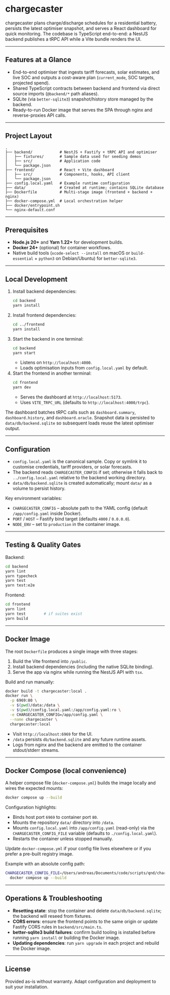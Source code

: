 # chargecaster

chargecaster plans charge/discharge schedules for a residential battery, persists the latest optimiser snapshot, and serves a React dashboard for quick monitoring. The codebase is TypeScript end-to-end: a NestJS backend publishes a tRPC API while a Vite bundle renders the UI.

---

## Features at a Glance
- End-to-end optimiser that ingests tariff forecasts, solar estimates, and live SOC and outputs a cost-aware plan (`current_mode`, SOC targets, projected spend).
- Shared TypeScript contracts between backend and frontend via direct source imports (`@backend/*` path aliases).
- SQLite (via `better-sqlite3`) snapshot/history store managed by the backend.
- Ready-to-run Docker image that serves the SPA through nginx and reverse-proxies API calls.

---

## Project Layout
```
.
├── backend/            # NestJS + Fastify + tRPC API and optimiser
│   ├── fixtures/       # Sample data used for seeding demos
│   ├── src/            # Application code
│   └── package.json
├── frontend/           # React + Vite dashboard
│   ├── src/            # Components, hooks, API client
│   └── package.json
├── config.local.yaml   # Example runtime configuration
├── data/               # Created at runtime; contains SQLite database
├── Dockerfile          # Multi-stage image (frontend + backend + nginx)
├── docker-compose.yml  # Local orchestration helper
├── docker/entrypoint.sh
└── nginx-default.conf
```

---

## Prerequisites
- **Node.js 20+** and **Yarn 1.22+** for development builds.
- **Docker 24+** (optional) for container workflows.
- Native build tools (`xcode-select --install` on macOS or `build-essential` + `python3` on Debian/Ubuntu) for `better-sqlite3`.

---

## Local Development
1. Install backend dependencies:
   ```bash
   cd backend
   yarn install
   ```
2. Install frontend dependencies:
   ```bash
   cd ../frontend
   yarn install
   ```
3. Start the backend in one terminal:
   ```bash
   cd backend
   yarn start
   ```
   - Listens on `http://localhost:4000`.
   - Loads optimisation inputs from `config.local.yaml` by default.
4. Start the frontend in another terminal:
   ```bash
   cd frontend
   yarn dev
   ```
   - Serves the dashboard at `http://localhost:5173`.
   - Uses `VITE_TRPC_URL` (defaults to `http://localhost:4000/trpc`).

The dashboard batches tRPC calls such as `dashboard.summary`, `dashboard.history`, and `dashboard.oracle`. Snapshot data is persisted to `data/db/backend.sqlite` so subsequent loads reuse the latest optimiser output.

---

## Configuration
- `config.local.yaml` is the canonical sample. Copy or symlink it to customise credentials, tariff providers, or solar forecasts.
- The backend reads `CHARGECASTER_CONFIG` if set; otherwise it falls back to `../config.local.yaml` relative to the backend working directory.
- `data/db/backend.sqlite` is created automatically; mount `data/` as a volume to persist history.

Key environment variables:
- `CHARGECASTER_CONFIG` – absolute path to the YAML config (default `/app/config.yaml` inside Docker).
- `PORT` / `HOST` – Fastify bind target (defaults `4000` / `0.0.0.0`).
- `NODE_ENV` – set to `production` in the container image.

---

## Testing & Quality Gates
Backend:
```bash
cd backend
yarn lint
yarn typecheck
yarn test
yarn test:e2e
```

Frontend:
```bash
cd frontend
yarn lint
yarn test        # if suites exist
yarn build
```

---

## Docker Image
The root `Dockerfile` produces a single image with three stages:
1. Build the Vite frontend into `/public`.
2. Install backend dependencies (including the native SQLite binding).
3. Serve the app via nginx while running the NestJS API with `tsx`.

Build and run manually:
```bash
docker build -t chargecaster:local .
docker run \
  -p 6969:80 \
  -v $(pwd)/data:/data \
  -v $(pwd)/config.local.yaml:/app/config.yaml:ro \
  -e CHARGECASTER_CONFIG=/app/config.yaml \
  --name chargecaster \
  chargecaster:local
```

- Visit `http://localhost:6969` for the UI.
- `/data` persists `db/backend.sqlite` and any future runtime assets.
- Logs from nginx and the backend are emitted to the container stdout/stderr streams.

---

## Docker Compose (local convenience)
A helper compose file (`docker-compose.yml`) builds the image locally and wires the expected mounts:
```bash
docker compose up --build
```
Configuration highlights:
- Binds host port `6969` to container port `80`.
- Mounts the repository `data/` directory into `/data`.
- Mounts `config.local.yaml` into `/app/config.yaml` (read-only) via the `CHARGECASTER_CONFIG_FILE` variable (defaults to `./config.local.yaml`).
- Restarts the container unless stopped manually.

Update `docker-compose.yml` if your config file lives elsewhere or if you prefer a pre-built registry image.

Example with an absolute config path:
```bash
CHARGECASTER_CONFIG_FILE=/Users/andreas/Documents/code/scripts/qnd/chargecaster/config.local.yaml \
  docker compose up --build
```

---

## Operations & Troubleshooting
- **Resetting state**: stop the container and delete `data/db/backend.sqlite`; the backend will reseed from fixtures.
- **CORS errors**: ensure the frontend points to the same origin or update Fastify CORS rules in `backend/src/main.ts`.
- **better-sqlite3 build failures**: confirm build tooling is installed before running `yarn install` or building the Docker image.
- **Updating dependencies**: run `yarn upgrade` in each project and rebuild the Docker image.

---

## License
Provided as-is without warranty. Adapt configuration and deployment to suit your installation.

